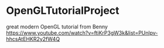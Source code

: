 # OpenGLTutorialProject

great modern OpenGL tutorial from Benny https://www.youtube.com/watch?v=ftiKrP3gW3k&list=PUnlpv-hhcsAtEHKR2y2fW4Q
